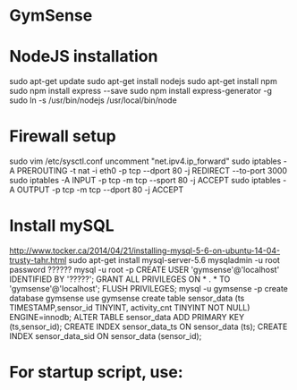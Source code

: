 # GymSense

# NodeJS installation
sudo apt-get update
sudo apt-get install nodejs
sudo apt-get install npm
sudo npm install express --save 
sudo npm install express-generator -g
sudo ln -s /usr/bin/nodejs /usr/local/bin/node

# Firewall setup
sudo vim /etc/sysctl.conf
  uncomment "net.ipv4.ip_forward"
sudo iptables -A PREROUTING -t nat -i eth0 -p tcp --dport 80 -j REDIRECT --to-port 3000
sudo iptables -A INPUT -p tcp -m tcp --sport 80 -j ACCEPT
sudo iptables -A OUTPUT -p tcp -m tcp --dport 80 -j ACCEPT

# Install mySQL
http://www.tocker.ca/2014/04/21/installing-mysql-5-6-on-ubuntu-14-04-trusty-tahr.html
sudo apt-get install mysql-server-5.6
mysqladmin -u root password ??????
mysql -u root -p
  CREATE USER 'gymsense'@'localhost' IDENTIFIED BY '?????';
  GRANT ALL PRIVILEGES ON * . * TO 'gymsense'@'localhost';
  FLUSH PRIVILEGES;
mysql -u gymsense -p
  create database gymsense
  use gymsense
  create table sensor_data (ts TIMESTAMP,sensor_id TINYINT, activity_cnt TINYINT NOT NULL) ENGINE=innodb;
  ALTER TABLE sensor_data ADD PRIMARY KEY (ts,sensor_id);
  CREATE INDEX sensor_data_ts ON sensor_data (ts);
  CREATE INDEX sensor_data_sid ON sensor_data (sensor_id);

# For startup script, use:

